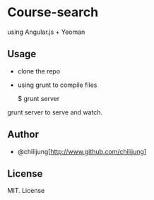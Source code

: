 # Course-search

using Angular.js + Yeoman

## Usage 

- clone the repo 

- using grunt to compile files

  $ grunt server 

grunt server to serve and watch. 

## Author

- @chilijung[http://www.github.com/chilijung]

## License

MIT. License